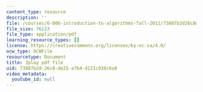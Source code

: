 ```yaml
---
content_type: resource
description: ''
file: /courses/6-006-introduction-to-algorithms-fall-2011/73887b2d26c8de25a7b4d121c938c6a0_Aa2sqUhIn-E.pdf
file_size: 76133
file_type: application/pdf
learning_resource_types: []
license: https://creativecommons.org/licenses/by-nc-sa/4.0/
ocw_type: OCWFile
resourcetype: Document
title: 3play pdf file
uid: 73887b2d-26c8-de25-a7b4-d121c938c6a0
video_metadata:
  youtube_id: null
---
```


